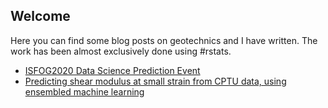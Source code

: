 ## Welcome

Here you can find some blog posts on geotechnics and I have written. The work has been almost exclusively done using #rstats.
<br>
- [ISFOG2020 Data Science Prediction Event](https://erdirstats.github.io/isfog-2020-final.html)
- [Predicting shear modulus at small strain from CPTU data, using ensembled machine learning](https://erdirstats.github.io/small-strain-stiffness-final-02.html)

